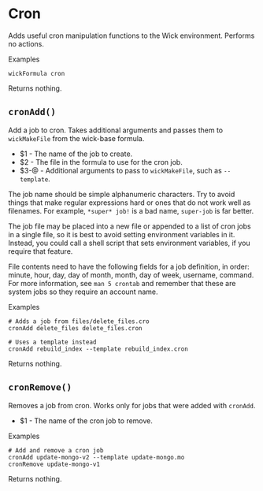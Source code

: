 Cron
====

Adds useful cron manipulation functions to the Wick environment.  Performs no actions.

Examples

    wickFormula cron

Returns nothing.


`cronAdd()`
-----------

Add a job to cron.  Takes additional arguments and passes them to `wickMakeFile` from the wick-base formula.

* $1   - The name of the job to create.
* $2   - The file in the formula to use for the cron job.
* $3-@ - Additional arguments to pass to `wickMakeFile`, such as `--template`.

The job name should be simple alphanumeric characters.  Try to avoid things that make regular expressions hard or ones that do not work well as filenames.  For example, `*super* job!` is a bad name, `super-job` is far better.

The job file may be placed into a new file or appended to a list of cron jobs in a single file, so it is best to avoid setting environment variables in it. Instead, you could call a shell script that sets environment variables, if you require that feature.

File contents need to have the following fields for a job definition, in order:  minute, hour, day, day of month, month, day of week, username, command.  For more information, see `man 5 crontab` and remember that these are system jobs so they require an account name.

Examples

    # Adds a job from files/delete_files.cro
    cronAdd delete_files delete_files.cron

    # Uses a template instead
    cronAdd rebuild_index --template rebuild_index.cron

Returns nothing.


`cronRemove()`
--------------

Removes a job from cron.  Works only for jobs that were added with `cronAdd`.

* $1 - The name of the cron job to remove.

Examples

    # Add and remove a cron job
    cronAdd update-mongo-v2 --template update-mongo.mo
    cronRemove update-mongo-v1

Returns nothing.


